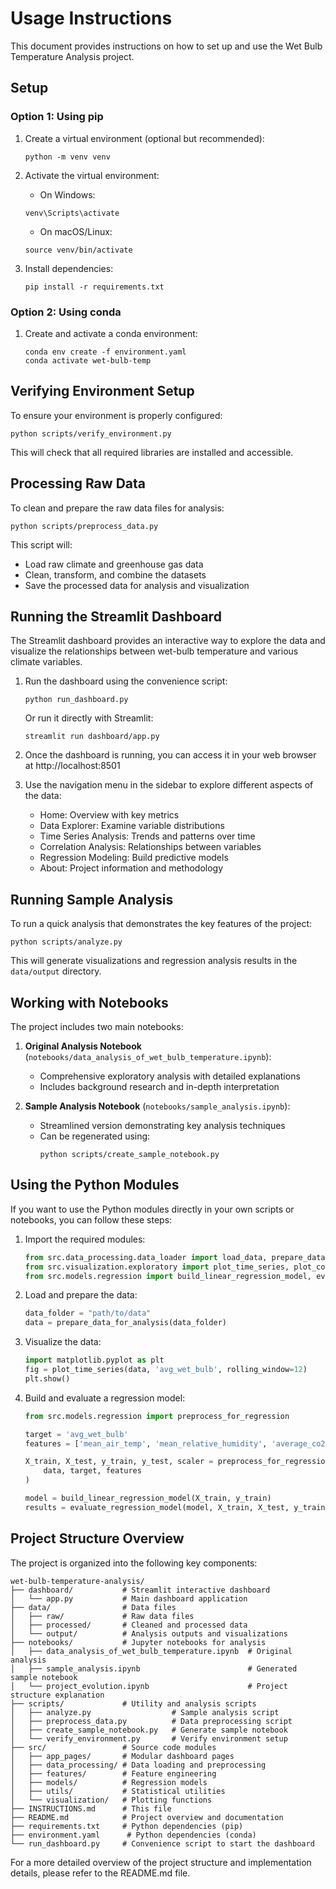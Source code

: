# Usage Instructions

This document provides instructions on how to set up and use the Wet Bulb Temperature Analysis project.

## Setup

### Option 1: Using pip

1. Create a virtual environment (optional but recommended):
   ```
   python -m venv venv
   ```

2. Activate the virtual environment:
   - On Windows:
   ```
   venv\Scripts\activate
   ```
   - On macOS/Linux:
   ```
   source venv/bin/activate
   ```

3. Install dependencies:
   ```
   pip install -r requirements.txt
   ```

### Option 2: Using conda

1. Create and activate a conda environment:
   ```
   conda env create -f environment.yaml
   conda activate wet-bulb-temp
   ```

## Verifying Environment Setup

To ensure your environment is properly configured:

```
python scripts/verify_environment.py
```

This will check that all required libraries are installed and accessible.

## Processing Raw Data

To clean and prepare the raw data files for analysis:

```
python scripts/preprocess_data.py
```

This script will:
- Load raw climate and greenhouse gas data
- Clean, transform, and combine the datasets
- Save the processed data for analysis and visualization

## Running the Streamlit Dashboard

The Streamlit dashboard provides an interactive way to explore the data and visualize the relationships between wet-bulb temperature and various climate variables.

1. Run the dashboard using the convenience script:
   ```
   python run_dashboard.py
   ```

   Or run it directly with Streamlit:
   ```
   streamlit run dashboard/app.py
   ```

2. Once the dashboard is running, you can access it in your web browser at http://localhost:8501

3. Use the navigation menu in the sidebar to explore different aspects of the data:
   - Home: Overview with key metrics
   - Data Explorer: Examine variable distributions
   - Time Series Analysis: Trends and patterns over time
   - Correlation Analysis: Relationships between variables
   - Regression Modeling: Build predictive models
   - About: Project information and methodology

## Running Sample Analysis

To run a quick analysis that demonstrates the key features of the project:

```
python scripts/analyze.py
```

This will generate visualizations and regression analysis results in the `data/output` directory.

## Working with Notebooks

The project includes two main notebooks:

1. **Original Analysis Notebook** (`notebooks/data_analysis_of_wet_bulb_temperature.ipynb`):
   - Comprehensive exploratory analysis with detailed explanations
   - Includes background research and in-depth interpretation

2. **Sample Analysis Notebook** (`notebooks/sample_analysis.ipynb`):
   - Streamlined version demonstrating key analysis techniques
   - Can be regenerated using:
     ```
     python scripts/create_sample_notebook.py
     ```

## Using the Python Modules

If you want to use the Python modules directly in your own scripts or notebooks, you can follow these steps:

1. Import the required modules:
   ```python
   from src.data_processing.data_loader import load_data, prepare_data_for_analysis
   from src.visualization.exploratory import plot_time_series, plot_correlation_matrix
   from src.models.regression import build_linear_regression_model, evaluate_regression_model
   ```

2. Load and prepare the data:
   ```python
   data_folder = "path/to/data"
   data = prepare_data_for_analysis(data_folder)
   ```

3. Visualize the data:
   ```python
   import matplotlib.pyplot as plt
   fig = plot_time_series(data, 'avg_wet_bulb', rolling_window=12)
   plt.show()
   ```

4. Build and evaluate a regression model:
   ```python
   from src.models.regression import preprocess_for_regression
   
   target = 'avg_wet_bulb'
   features = ['mean_air_temp', 'mean_relative_humidity', 'average_co2']
   
   X_train, X_test, y_train, y_test, scaler = preprocess_for_regression(
       data, target, features
   )
   
   model = build_linear_regression_model(X_train, y_train)
   results = evaluate_regression_model(model, X_train, X_test, y_train, y_test, features)
   ```

## Project Structure Overview

The project is organized into the following key components:

```
wet-bulb-temperature-analysis/
├── dashboard/           # Streamlit interactive dashboard
│   └── app.py           # Main dashboard application
├── data/                # Data files
│   ├── raw/             # Raw data files
│   ├── processed/       # Cleaned and processed data
│   └── output/          # Analysis outputs and visualizations
├── notebooks/           # Jupyter notebooks for analysis
│   ├── data_analysis_of_wet_bulb_temperature.ipynb  # Original analysis
│   ├── sample_analysis.ipynb                        # Generated sample notebook
│   └── project_evolution.ipynb                      # Project structure explanation
├── scripts/             # Utility and analysis scripts
│   ├── analyze.py                  # Sample analysis script
│   ├── preprocess_data.py          # Data preprocessing script
│   ├── create_sample_notebook.py   # Generate sample notebook
│   └── verify_environment.py       # Verify environment setup
├── src/                 # Source code modules
│   ├── app_pages/       # Modular dashboard pages
│   ├── data_processing/ # Data loading and preprocessing
│   ├── features/        # Feature engineering
│   ├── models/          # Regression models
│   ├── utils/           # Statistical utilities
│   └── visualization/   # Plotting functions
├── INSTRUCTIONS.md      # This file
├── README.md            # Project overview and documentation
├── requirements.txt     # Python dependencies (pip)
├── environment.yaml      # Python dependencies (conda)
└── run_dashboard.py     # Convenience script to start the dashboard
```

For a more detailed overview of the project structure and implementation details, please refer to the README.md file.
